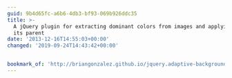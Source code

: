 ```yaml
---
guid: 9b4d65fc-a6b6-4db3-bf93-069b926ddc35
title: >-
  A jQuery plugin for extracting dominant colors from images and applying it to
  its parent
date: '2013-12-16T14:55:03+00:00'
changed: '2019-09-24T14:43:42+00:00'


bookmark_of: 'http://briangonzalez.github.io/jquery.adaptive-backgrounds.js/'
---
```




